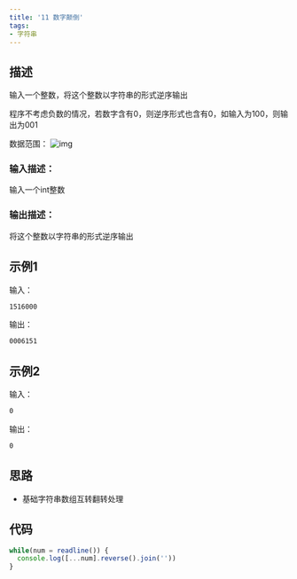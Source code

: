 ```yaml
---
title: '11 数字颠倒'
tags:
- 字符串
---
```


## 描述

输入一个整数，将这个整数以字符串的形式逆序输出

程序不考虑负数的情况，若数字含有0，则逆序形式也含有0，如输入为100，则输出为001

数据范围： ![img](https://www.nowcoder.com/equation?tex=0%20%5Cle%20n%20%5Cle%20%202%5E%7B30%7D-1%20%5C)

### 输入描述：

输入一个int整数

### 输出描述：

将这个整数以字符串的形式逆序输出

## 示例1

输入：

```bash
1516000
```



输出：

```bash
0006151
```



## 示例2

输入：

```bash
0
```



输出：

```bash
0
```

## 思路

- 基础字符串数组互转翻转处理


## 代码

```js
while(num = readline()) {
  console.log([...num].reverse().join(''))
}
```

